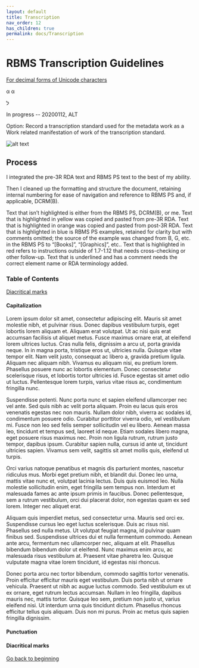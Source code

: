 ```yaml
---
layout: default
title: Transcription
nav_order: 12
has_children: true
permalink: docs/Transcription
---
```


# RBMS Transcription Guidelines

[For decimal forms of Unicode characters](https://unicodelookup.com/)

&alpha;
&#945;

&#1500;

In progress -- 20200112, ALT

Option: Record a transcription standard used for the metadata work as a Work related manifestation of work of the transcription standard.

![alt text](https://ladylazarus3.github.io/Test/docs/Transcription/early%20contractions%2001.png "Early Contractions, image 1 [Missing Letter(s)] to [Con]")

## Process 

I integrated the pre-3R RDA text and RBMS PS text to the best of my ability.

Then I cleaned up the formatting and structure the document, retaining internal numbering for ease of navigation and reference to RBMS PS and, if applicable, DCRM(B).

Text that isn’t highlighted is either from the RBMS PS, DCRM(B), or me. Text that is highlighted in yellow was copied and pasted from pre-3R RDA. Text that is highlighted in orange was copied and pasted from post-3R RDA. Text that is highlighted in blue is RBMS PS examples, retained for clarity but with comments omitted; the source of the example was changed from B, G, etc. in the RBMS PS to “[Books]”, “[Graphics]”, etc.. Text that is highlighted in red refers to instructions outside of 1.7-1.12 that needs cross-checking or other follow-up. Text that is underlined and has a comment needs the correct element name or RDA terminology added. 

### Table of Contents

[Diacritical marks](#diacritical-marks)

#### Capitalization

Lorem ipsum dolor sit amet, consectetur adipiscing elit. Mauris sit amet molestie nibh, et pulvinar risus. Donec dapibus vestibulum turpis, eget lobortis lorem aliquam et. Aliquam erat volutpat. Ut ac nisi quis erat accumsan facilisis ut aliquet metus. Fusce maximus ornare erat, at eleifend lorem ultrices luctus. Cras nulla felis, dignissim a arcu ut, porta gravida neque. In in magna porta, tristique eros ut, ultricies nulla. Quisque vitae tempor elit. Nam velit justo, consequat ac libero a, gravida pretium ligula. Aliquam nec aliquam nibh. Vivamus eu aliquam nisi, eu pretium lorem. Phasellus posuere nunc ac lobortis elementum. Donec consectetur scelerisque risus, et lobortis tortor ultricies id. Fusce egestas sit amet odio ut luctus. Pellentesque lorem turpis, varius vitae risus ac, condimentum fringilla nunc.

Suspendisse potenti. Nunc porta nunc et sapien eleifend ullamcorper nec vel ante. Sed quis nibh ac velit porta aliquam. Proin eu lacus quis eros venenatis egestas nec non mauris. Nullam dolor nibh, viverra ac sodales id, condimentum posuere odio. Curabitur porttitor viverra odio, vel vestibulum mi. Fusce non leo sed felis semper sollicitudin vel eu libero. Aenean massa leo, tincidunt et tempus sed, laoreet id neque. Etiam sodales libero magna, eget posuere risus maximus nec. Proin non ligula rutrum, rutrum justo tempor, dapibus ipsum. Curabitur sapien nulla, cursus id ante ut, tincidunt ultricies sapien. Vivamus sem velit, sagittis sit amet mollis quis, eleifend ut turpis.

Orci varius natoque penatibus et magnis dis parturient montes, nascetur ridiculus mus. Morbi eget pretium nibh, et blandit dui. Donec leo urna, mattis vitae nunc et, volutpat lacinia lectus. Duis quis euismod leo. Nulla molestie sollicitudin enim, eget fringilla sem tempus non. Interdum et malesuada fames ac ante ipsum primis in faucibus. Donec pellentesque, sem a rutrum vestibulum, orci dui placerat dolor, non egestas quam ex sed lorem. Integer nec aliquet erat.

Aliquam quis imperdiet metus, sed consectetur urna. Mauris sed orci ex. Suspendisse cursus leo eget luctus scelerisque. Duis ac risus nisl. Phasellus sed nulla metus. Ut volutpat feugiat magna, id pulvinar quam finibus sed. Suspendisse ultrices dui et nulla fermentum commodo. Aenean ante arcu, fermentum nec ullamcorper nec, aliquam at elit. Phasellus bibendum bibendum dolor ut eleifend. Nunc maximus enim arcu, ac malesuada risus vestibulum at. Praesent vitae pharetra leo. Quisque vulputate magna vitae lorem tincidunt, id egestas nisi rhoncus.

Donec porta arcu nec tortor bibendum, commodo sagittis tortor venenatis. Proin efficitur efficitur mauris eget vestibulum. Duis porta nibh ut ornare vehicula. Praesent ut nibh ac augue luctus commodo. Sed vestibulum ex ut ex ornare, eget rutrum lectus accumsan. Nullam in leo fringilla, dapibus mauris nec, mattis tortor. Quisque leo sem, pretium non justo ut, varius eleifend nisi. Ut interdum urna quis tincidunt dictum. Phasellus rhoncus efficitur tellus quis aliquam. Duis non mi purus. Proin ac metus quis sapien fringilla dignissim.

#### Punctuation

#### Diacritical marks

[Go back to beginning](#RBMS-Transcription-Guidelines)
